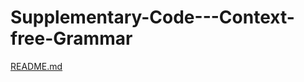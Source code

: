 # Supplementary-Code---Context-free-Grammar
[README.md](https://github.com/user-attachments/files/20924814/README.md)
